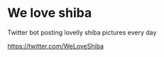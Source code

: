 # We love shiba

Twitter bot posting lovelly shiba pictures every day 

https://twitter.com/WeLoveShiba

